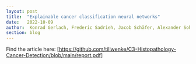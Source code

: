 ```yaml
---
layout: post
title:  "Explainable cancer classification neural networks"
date:   2022-10-09
author:  Konrad Gerlach, Frederic Sadrieh, Jacob Schäfer, Alexander Sohn and Till Wenke
section: blog
---
```

Find the article here: [https://github.com/tillwenke/C3-Histopathology-Cancer-Detection/blob/main/report.pdf]